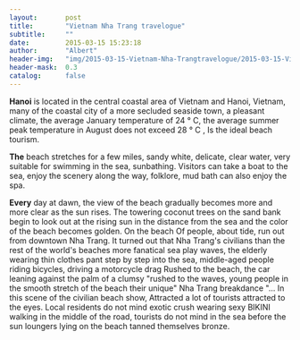 ```yaml
---
layout:       post
title:        "Vietnam Nha Trang travelogue"
subtitle:     ""
date:         2015-03-15 15:23:18
author:       "Albert"
header-img:   "img/2015-03-15-Vietnam-Nha-Trangtravelogue/2015-03-15-Vietnam-Nha-Trangtravelogue-h.jpg"
header-mask:  0.3
catalog:      false
---
```


**Hanoi** is located in the central coastal area of Vietnam and Hanoi, Vietnam, many of the coastal city of a more secluded seaside town, a pleasant climate, the average January temperature of 24 ° C, the average summer peak temperature in August does not exceed 28 ° C , Is the ideal beach tourism.

**The** beach stretches for a few miles, sandy white, delicate, clear water, very suitable for swimming in the sea, sunbathing. Visitors can take a boat to the sea, enjoy the scenery along the way, folklore, mud bath can also enjoy the spa.

**Every** day at dawn, the view of the beach gradually becomes more and more clear as the sun rises. The towering coconut trees on the sand bank begin to look out at the rising sun in the distance from the sea and the color of the beach becomes golden. On the beach Of people, about tide, run out from downtown Nha Trang. It turned out that Nha Trang's civilians than the rest of the world's beaches more fanatical sea play waves, the elderly wearing thin clothes pant step by step into the sea, middle-aged people riding bicycles, driving a motorcycle drag Rushed to the beach, the car leaning against the palm of a clumsy "rushed to the waves, young people in the smooth stretch of the beach their unique" Nha Trang breakdance "... In this scene of the civilian beach show, Attracted a lot of tourists attracted to the eyes. Local residents do not mind exotic crush wearing sexy BIKINI walking in the middle of the road, tourists do not mind in the sea before the sun loungers lying on the beach tanned themselves bronze.
